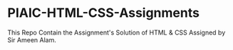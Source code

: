 # PIAIC-HTML-CSS-Assignments
This Repo Contain the Assignment's Solution of HTML & CSS Assigned by Sir Ameen Alam.

